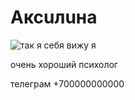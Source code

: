 # Аксuлuна

![так я себя вижу я](src/face.png?raw=true)

очень хороший психолог

телеграм +700000000000
